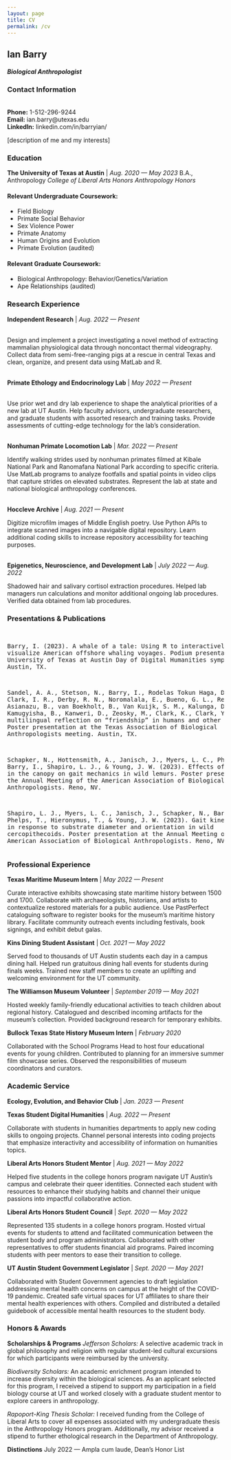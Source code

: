 ```yaml
---
layout: page
title: CV
permalink: /cv
---
```

<h2>Ian Barry</h2>
<h4><i>Biological Anthropologist</i></h4>

<h3>Contact Information</h3>
<br><b>Phone:</b> 1-512-296-9244
<br><b>Email:</b> ian.barry@utexas.edu
<br><b>LinkedIn:</b> linkedin.com/in/barryian/

[description of me and my interests]


<h3>Education</h3>

<b>The University of Texas at Austin</b> | <i>Aug. 2020 — May 2023</i>
B.A., Anthropology
<i>College of Liberal Arts Honors</i>
<i>Anthropology Honors</i>

<h4>Relevant Undergraduate Coursework:</h4>
<ul>
	<li>Field Biology</li>
	<li>Primate Social Behavior</li>
	<li>Sex Violence Power</li>
	<li>Primate Anatomy</li>
	<li>Human Origins and Evolution</li>
	<li>Primate Evolution (audited)</li>
</ul>

<h4>Relevant Graduate Coursework:</h4>
<ul>
	<li>Biological Anthropology: Behavior/Genetics/Variation</li>
	<li>Ape Relationships (audited)</li>
</ul>

<h3>Research Experience</h3>
<b>Independent Research</b> | <i>Aug. 2022 — Present</i>

<br>Design and implement a project investigating a novel method of extracting mammalian physiological data through noncontact thermal videography. Collect data from semi-free-ranging pigs at a rescue in central Texas and clean, organize, and present data using MatLab and R.

<br><b>Primate Ethology and Endocrinology Lab</b> | <i>May 2022 — Present</i>

<br>Use prior wet and dry lab experience to shape the analytical priorities of a new lab at UT Austin. Help faculty advisors, undergraduate researchers, and graduate students with assorted research and training tasks. Provide assessments of cutting-edge technology for the lab’s consideration.

<br><b>Nonhuman Primate Locomotion Lab</b> | <i>Mar. 2022 — Present</i>

<p>Identify walking strides used by nonhuman primates filmed at Kibale National Park and Ranomafana National Park according to specific criteria. Use MatLab programs to analyze footfalls and spatial points in video clips that capture strides on elevated substrates. Represent the lab at state and national biological anthropology conferences.</p>

<br><b>Hoccleve Archive</b> | <i>Aug. 2021 — Present</i>

<p>Digitize microfilm images of Middle English poetry. Use Python APIs to integrate scanned images into a navigable digital repository. Learn additional coding skills to increase repository accessibility for teaching purposes.</p>

<br><b>Epigenetics, Neuroscience, and Development Lab</b> | <i>July 2022 — Aug. 2022</i>

<p>Shadowed hair and salivary cortisol extraction procedures. Helped lab managers run calculations and monitor additional ongoing lab procedures. Verified data obtained from lab procedures.</p>

<h3>Presentations & Publications</h3>
<pre>

Barry, I. (2023). A whale of a tale: Using R to interactively visualize American offshore whaling voyages. 
	Podium presentation at the University of Texas at Austin Day of Digital Humanities symposium. 
	Austin, TX.

Sandel, A. A., Stetson, N., Barry, I., Rodelas Tokun Haga, D. A., Clark, I. R., Derby, R. N., Noromalala, E., 
	Bueno, G. L., Rettke, S., Asianazu, B., van Boekholt, B., Van Kuijk, S. M., Kalunga, D., Kamugyisha, B., 
	Kanweri, D., Zeosky, M., Clark, K., Clark, Y. (2022). A multilingual reflection on “friendship” in 
	humans and other primates. Poster presentation at the Texas Association of Biological 
	Anthropologists meeting. Austin, TX.

Schapker, N., Hottensmith, A., Janisch, J., Myers, L. C., Phelps, T., Barry, I., Shapiro, L. J., & Young, J.
	W. (2023). Effects of height in the canopy on gait mechanics in wild lemurs. Poster presentation at the Annual 
	Meeting of the American Association of Biological Anthropologists. Reno, NV.

Shapiro, L. J., Myers, L. C., Janisch, J., Schapker, N., Barry, I., Phelps, T., Hieronymus, T., & Young, J.
	W. (2023). Gait kinematics in response to substrate diameter and orientation in wild cercopithecoids. Poster 
	presentation at the Annual Meeting of the American Association of Biological Anthropologists. Reno, NV.
</pre>

<h3>Professional Experience</h3>

<b>Texas Maritime Museum Intern</b> | <i>May 2022 — Present</i>

<p>Curate interactive exhibits showcasing state maritime history between 1500 and 1700. Collaborate with archaeologists, historians, and artists to contextualize restored materials for a public audience. Use PastPerfect cataloguing software to register books for the museum’s maritime history library. Facilitate community outreach events including festivals, book signings, and exhibit debut galas.</p>

<b>Kins Dining Student Assistant</b> | <i>Oct. 2021 — May 2022</i>

<p>Served food to thousands of UT Austin students each day in a campus dining hall. Helped run gratuitous dining hall events for students during finals weeks. Trained new staff members to create an uplifting and welcoming environment for the UT community.</p>

<b>The Williamson Museum Volunteer</b> | <i>September 2019 — May 2021</i>

<p>Hosted weekly family-friendly educational activities to teach children about regional history. Catalogued and described incoming artifacts for the museum’s collection. Provided background research for temporary exhibits.</p>

<b>Bullock Texas State History Museum Intern</b> | <i>February 2020</i>

<p>Collaborated with the School Programs Head to host four educational events for young children. Contributed to planning for an immersive summer film showcase series. Observed the responsibilities of museum coordinators and curators.</p>

<h3>Academic Service</h3>

<b>Ecology, Evolution, and Behavior Club</b> | <i>Jan. 2023 — Present</i>

<b>Texas Student Digital Humanities</b> | <i>Aug. 2022 — Present</i>

<p>Collaborate with students in humanities departments to apply new coding skills to ongoing projects. Channel personal interests into coding projects that emphasize interactivity and accessibility of information on humanities topics.</p>

<b>Liberal Arts Honors Student Mentor</b> | <i>Aug. 2021 — May 2022</i>	

<p>Helped five students in the college honors program navigate UT Austin’s campus and celebrate their queer identities. Connected each student with resources to enhance their studying habits and channel their unique passions into impactful collaborative action.</p>

<b>Liberal Arts Honors Student Council</b> | <i>Sept. 2020 — May 2022</i>

<p>Represented 135 students in a college honors program. Hosted virtual events for students to attend and facilitated communication between the student body and program administrators. Collaborated with other representatives to offer students financial aid programs. Paired incoming students with peer mentors to ease their transition to college.</p>

<b>UT Austin Student Government Legislator</b> | <i>Sept. 2020 — May 2021</i>

<p>Collaborated with Student Government agencies to draft legislation addressing mental health concerns on campus at the height of the COVID-19 pandemic. Created safe virtual spaces for UT affiliates to share their mental health experiences with others. Compiled and distributed a detailed guidebook of accessible mental health resources to the student body.</p>

<h3>Honors & Awards</h3>

<b>Scholarships & Programs</b>
<i>Jefferson Scholars:</i> A selective academic track in global philosophy and religion with regular student-led cultural excursions for which participants were reimbursed by the university.

<i>Biodiversity Scholars:</i> An academic enrichment program intended to increase diversity within the biological sciences. As an applicant selected for this program, I received a stipend to support my participation in a field biology course at UT and worked closely with a graduate student mentor to explore careers in anthropology.

<i>Rapoport-King Thesis Scholar:</i> I received funding from the College of Liberal Arts to cover all expenses associated with my undergraduate thesis in the Anthropology Honors program. Additionally, my advisor received a stipend to further ethological research in the Department of Anthropology.

<b>Distinctions</b>
July 2022 — Ampla cum laude, Dean’s Honor List

